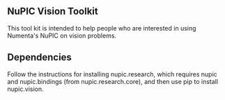 ## NuPIC Vision Toolkit

This tool kit is intended to help people who are interested in using
Numenta's NuPIC on vision problems.

## Dependencies

Follow the instructions for installing nupic.research, which requires
nupic and nupic.bindings (from nupic.research.core), and then use
pip to install nupic.vision.
